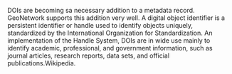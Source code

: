DOIs are becoming sa necessary addition to a metadata record.  GeoNetwork supports this addition very well.
A digital object identifier is a persistent identifier or handle used to identify objects uniquely, standardized by the International Organization for Standardization. An implementation of the Handle System, DOIs are in wide use mainly to identify academic, professional, and government information, such as journal articles, research reports, data sets, and official publications.Wikipedia.
